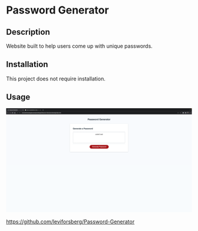 # Password Generator

## Description

Website built to help users come up with unique passwords.

## Installation

This project does not require installation.

## Usage

![webpage screenshot](./Develop/images/Screenshot%202023-09-11%20at%209.14.41%20PM%20(3).png)

https://github.com/leviforsberg/Password-Generator
